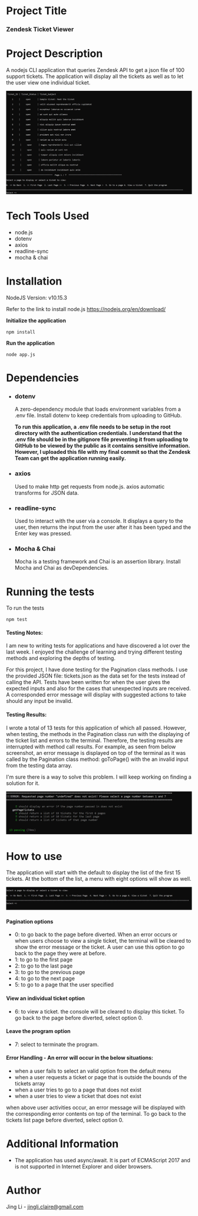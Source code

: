 # Project Title

### Zendesk Ticket Viewer

# Project Description

A nodejs CLI application that queries Zendesk API to get a json file of 100 support tickets. The application will display all the tickets as well as to let the user view one individual ticket.

<p><img src="./docs/display.JPG"/></p>

# Tech Tools Used

- node.js
- dotenv
- axios
- readline-sync
- mocha & chai

# Installation

NodeJS Version: v10.15.3

Refer to the link to install node.js https://nodejs.org/en/download/

**Initialize the application**

```
npm install
```

**Run the application**

```
node app.js
```

# Dependencies

- ### **dotenv**

  A zero-dependency module that loads environment variables from a .env file. Install dotenv to keep credentials from uploading to GitHub.

  **To run this application, a .env file needs to be setup in the root directory with the authentication credentials. I understand that the .env file should be in the gitignore file preventing it from uploading to GitHub to be viewed by the public as it contains sensitive information. However, I uploaded this file with my final commit so that the Zendesk Team can get the application running easily.**

* ### **axios**

  Used to make http get requests from node.js. axios automatic transforms for JSON data.

* ### **readline-sync**

  Used to interact with the user via a console. It displays a query to the user, then returns the input from the user after it has been typed and the Enter key was pressed.

* ### **Mocha & Chai**

  Mocha is a testing framework and Chai is an assertion library. Install Mocha and Chai as devDependencies.

# Running the tests

To run the tests

```
npm test
```

#### Testing Notes:

I am new to writing tests for applications and have discovered a lot over the last week. I enjoyed the challenge of learning and trying different testing methods and exploring the depths of testing.

For this project, I have done testing for the Pagination class methods. I use the provided JSON file: tickets.json as the data set for the tests instead of calling the API. Tests have been written for when the user gives the expected inputs and also for the cases that unexpected inputs are received. A corresponded error message will display with suggested actions to take should any input be invalid.

#### Testing Results:

I wrote a total of 13 tests for this application of which all passed. However, when testing, the methods in the Pagination class run with the displaying of the ticket list and errors to the terminal. Therefore, the testing results are interrupted with method call results. For example, as seen from below screenshot, an error message is displayed on top of the terminal as it was called by the Pagination class method: goToPage() with the an invalid input from the testing data array.

I'm sure there is a way to solve this problem. I will keep working on finding a solution for it.

<p><img src="./docs/testing_result.JPG"/></p>

# How to use

The application will start with the default to display the list of the first 15 tickets. At the bottom of the list, a menu with eight options will show as well.

<p><img src="./docs/menu.JPG"/></p>

#### Pagination options

- 0: to go back to the page before diverted. When an error occurs or when users choose to view a single ticket, the terminal will be cleared to show the error message or the ticket. A user can use this option to go back to the page they were at before.
- 1: to go to the first page
- 2: to go to the last page
- 3: to go to the previous page
- 4: to go to the next page
- 5: to go to a page that the user specified

#### View an individual ticket option

- 6: to view a ticket. the console will be cleared to display this ticket. To go back to the page before diverted, select option 0.

#### Leave the program option

- 7: select to terminate the program.

#### Error Handling - An error will occur in the below situations:

- when a user fails to select an valid option from the default menu
- when a user requests a ticket or page that is outside the bounds of the tickets array
- when a user tries to go to a page that does not exist
- when a user tries to view a ticket that does not exist

when above user activities occur, an error message will be displayed with the corresponding error contents on top of the terminal. To go back to the tickets list page before diverted, select option 0.

# Additional Information

- The application has used async/await. It is part of ECMAScript 2017 and is not supported in Internet Explorer and older browsers.

# Author

Jing Li - jingli.claire@gmail.com
